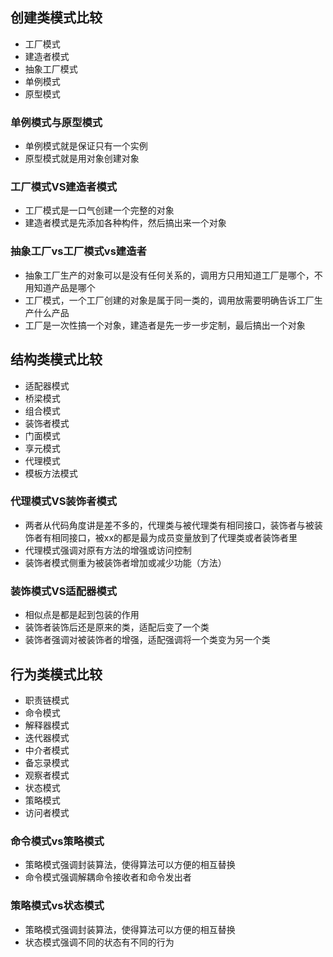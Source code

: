 ## 创建类模式比较

- 工厂模式
- 建造者模式
- 抽象工厂模式
- 单例模式
- 原型模式


### 单例模式与原型模式

- 单例模式就是保证只有一个实例
- 原型模式就是用对象创建对象

### 工厂模式VS建造者模式

- 工厂模式是一口气创建一个完整的对象
- 建造者模式是先添加各种构件，然后搞出来一个对象

### 抽象工厂vs工厂模式vs建造者

- 抽象工厂生产的对象可以是没有任何关系的，调用方只用知道工厂是哪个，不用知道产品是哪个
- 工厂模式，一个工厂创建的对象是属于同一类的，调用放需要明确告诉工厂生产什么产品
- 工厂是一次性搞一个对象，建造者是先一步一步定制，最后搞出一个对象

## 结构类模式比较

- 适配器模式
- 桥梁模式
- 组合模式
- 装饰者模式
- 门面模式
- 享元模式
- 代理模式
- 模板方法模式

### 代理模式VS装饰者模式

- 两者从代码角度讲是差不多的，代理类与被代理类有相同接口，装饰者与被装饰者有相同接口，被xx的都是最为成员变量放到了代理类或者装饰者里
- 代理模式强调对原有方法的增强或访问控制
- 装饰者模式侧重为被装饰者增加或减少功能（方法）

### 装饰模式VS适配器模式

- 相似点是都是起到包装的作用
- 装饰者装饰后还是原来的类，适配后变了一个类
- 装饰者强调对被装饰者的增强，适配强调将一个类变为另一个类

## 行为类模式比较

- 职责链模式
- 命令模式
- 解释器模式
- 迭代器模式
- 中介者模式
- 备忘录模式
- 观察者模式
- 状态模式
- 策略模式
- 访问者模式

### 命令模式vs策略模式

- 策略模式强调封装算法，使得算法可以方便的相互替换
- 命令模式强调解耦命令接收者和命令发出者

### 策略模式vs状态模式

- 策略模式强调封装算法，使得算法可以方便的相互替换
- 状态模式强调不同的状态有不同的行为

